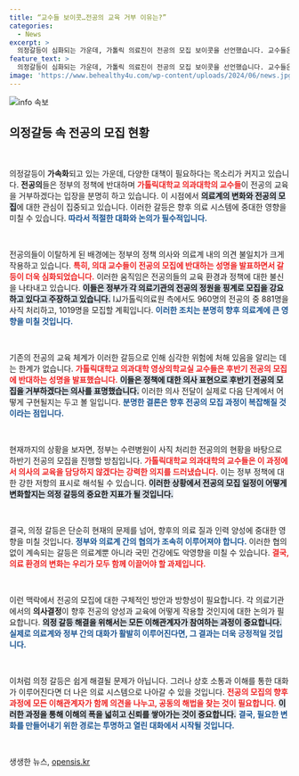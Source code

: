 ```yaml
---
title: “교수들 보이콧…전공의 교육 거부 이유는?”
categories:
  - News
excerpt: >
  의정갈등이 심화되는 가운데, 가톨릭 의료진이 전공의 모집 보이콧을 선언했습니다. 교수들은 정부의 잘못된 정책에 강력히 반대하며 후반기 교육 거부 의사를 밝혔는데, 이로 인해 의료계의 긴장이 고조되고 있습니다!
feature_text: >
  의정갈등이 심화되는 가운데, 가톨릭 의료진이 전공의 모집 보이콧을 선언했습니다. 교수들은 정부의 잘못된 정책에 강력히 반대하며 후반기 교육 거부 의사를 밝혔는데, 이로 인해 의료계의 긴장이 고조되고 있습니다!
image: 'https://www.behealthy4u.com/wp-content/uploads/2024/06/news.jpg'
---
```


<p><img src="https://www.behealthy4u.com/wp-content/uploads/2024/06/news.jpg" alt="info 속보" /></p>

<h2 data-ke-size="size26">의정갈등 속 전공의 모집 현황</h2>

<p data-ke-size="size16">&nbsp;</p>

<p>의정갈등이 <strong>가속화</strong>되고 있는 가운데, 다양한 대책이 필요하다는 목소리가 커지고 있습니다. <strong>전공의</strong>들은 정부의 정책에 반대하며 <b><span style="color: #ee2323;">가톨릭대학교 의과대학의 교수들</span></b>이 전공의 교육을 거부하겠다는 입장을 분명히 하고 있습니다. 이 시점에서 <b><span style="background-color: #21538527;">의료계의 변화와 전공의 모집</span></b>에 대한 관심이 집중되고 있습니다. 이러한 갈등은 향후 의료 시스템에 중대한 영향을 미칠 수 있습니다. <b><span style="color: #1a5490;">따라서 적절한 대화와 논의가 필수적입니다.</span></b></p>

<p data-ke-size="size16">&nbsp;</p>

<p>전공의들이 이탈하게 된 배경에는 정부의 정책 의사와 의료계 내의 의견 불일치가 크게 작용하고 있습니다. <b><span style="color: #ee2323;">특히, 의대 교수들이 전공의 모집에 반대하는 성명을 발표하면서 갈등이 더욱 심화되었습니다.</span></b> 이러한 움직임은 전공의들의 교육 환경과 정책에 대한 불신을 나타내고 있습니다. <b><span style="background-color: #21538527;">이들은 정부가 각 의료기관의 전공의 정원을 핑계로 모집을 강요하고 있다고 주장하고 있습니다.</span></b> لذا가톨릭의료원 측에서도 960명의 전공의 중 881명을 사직 처리하고, 1019명을 모집할 계획입니다. <b><span style="color: #1a5490;">이러한 조치는 분명히 향후 의료계에 큰 영향을 미칠 것입니다.</span></b></p>

<p data-ke-size="size16">&nbsp;</p>

<p>기존의 전공의 교육 체계가 이러한 갈등으로 인해 심각한 위험에 처해 있음을 알리는 데는 한계가 없습니다. <b><span style="color: #ee2323;">가톨릭대학교 의과대학 영상의학교실 교수들은 후반기 전공의 모집에 반대하는 성명을 발표했습니다.</span></b> <b><span style="background-color: #21538527;">이들은 정책에 대한 의사 표현으로 후반기 전공의 모집을 거부하겠다는 의사를 표명했습니다.</span></b> 이러한 의사 전달이 실제로 다음 단계에서 어떻게 구현될지는 두고 볼 일입니다. <b><span style="color: #1a5490;">분명한 결론은 향후 전공의 모집 과정이 복잡해질 것이라는 점입니다.</span></b></p>

<p data-ke-size="size16">&nbsp;</p>

<p>현재까지의 상황을 보자면, 정부는 수련병원이 사직 처리한 전공의의 현황을 바탕으로 하반기 전공의 모집을 진행할 방침입니다. <b><span style="color: #ee2323;">가톨릭대학교 의과대학의 교수들은 이 과정에서 의사의 교육을 담당하지 않겠다는 강력한 의지를 드러냈습니다.</span></b> 이는 정부 정책에 대한 강한 저항의 표시로 해석될 수 있습니다. <b><span style="background-color: #21538527;">이러한 상황에서 전공의 모집 일정이 어떻게 변화할지는 의정 갈등의 중요한 지표가 될 것입니다.</span></b> </p>

<p data-ke-size="size16">&nbsp;</p>

<p>결국, 의정 갈등은 단순히 현재의 문제를 넘어, 향후의 의료 질과 인력 양성에 중대한 영향을 미칠 것입니다. <b><span style="color: #1a5490;">정부와 의료계 간의 협의가 조속히 이루어져야 합니다.</span></b> 이러한 협의 없이 계속되는 갈등은 의료계뿐 아니라 국민 건강에도 악영향을 미칠 수 있습니다. <b><span style="color: #ee2323;">결국, 의료 환경의 변화는 우리가 모두 함께 이끌어야 할 과제입니다.</span></b></p>

<p data-ke-size="size16">&nbsp;</p>

<p>이런 맥락에서 전공의 모집에 대한 구체적인 방안과 방향성이 필요합니다. 각 의료기관에서의 <strong>의사결정</strong>이 향후 전공의 양성과 교육에 어떻게 작용할 것인지에 대한 논의가 필요합니다. <b><span style="background-color: #21538527;">의정 갈등 해결을 위해서는 모든 이해관계자가 참여하는 과정이 중요합니다.</span></b> <b><span style="color: #1a5490;">실제로 의료계와 정부 간의 대화가 활발히 이루어진다면, 그 결과는 더욱 긍정적일 것입니다.</span></b></p>

<p data-ke-size="size16">&nbsp;</p>

<p>이처럼 의정 갈등은 쉽게 해결될 문제가 아닙니다. 그러나 상호 소통과 이해를 통한 대화가 이루어진다면 더 나은 의료 시스템으로 나아갈 수 있을 것입니다. <b><span style="color: #ee2323;">전공의 모집의 향후 과정에 모든 이해관계자가 함께 의견을 나누고, 공동의 해법을 찾는 것이 필요합니다.</span></b> <b><span style="background-color: #21538527;">이러한 과정을 통해 이해의 폭을 넓히고 신뢰를 쌓아가는 것이 중요합니다.</span></b> <b><span style="color: #1a5490;">결국, 필요한 변화를 만들어내기 위한 경로는 투명하고 열린 대화에서 시작될 것입니다.</span></b></p>

<p data-ke-size="size16">&nbsp;</p>
생생한 뉴스, <a href="https://opensis.kr" rel="dofollow">opensis.kr</a>



